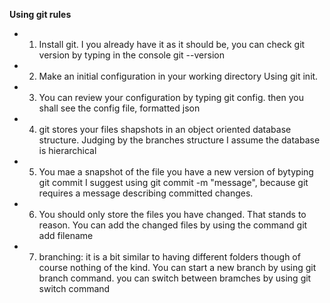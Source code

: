 **Using git rules**
* 1. Install git. I you already have it as it should be, you can check
git version by typing in the console git --version
* 2. Make an initial configuration in your working directory Using
git init.
* 3. You can review your configuration by typing git config.
then you shall see the config file, formatted json
* 4. git stores your files shapshots in an object oriented database 
structure. Judging by the branches structure I assume the database 
is hierarchical
* 5. You mae a snapshot of the file you have a new version of bytyping
 git commit
 I suggest using git commit -m "message", because git requires a message 
 describing committed changes.
* 6. You should only store the files you have changed. That stands 
to reason. You can add the changed files by using the command
git add filename
* 7. branching: it is a bit similar to having different folders
though of course nothing of the kind.
You can start a new branch by using git branch command.
 you can switch between bramches 
by using git switch command